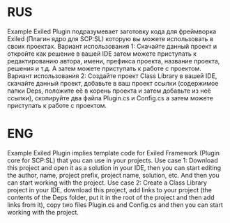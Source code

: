 # RUS
Example Exiled Plugin подразумевает заготовку кода для фреймворка Exiled (Плагин ядро для SCP:SL) которую вы можете использовать в своих проектах.
Вариант использования 1: Скачайте данный проект и откройте как решение в вашей IDE затем можете приступать к редактированию автора, имени, префикса проекта, название проекта, решения и т.д. А затем можете приступать к работе с проектом.
Вариант использования 2: Создайте проект Class Library в вашей IDE, скачайте данный проект, добавьте в ваш проект ссылки (содержимое папки Deps, положите её в корень проекта и затем добавьте из неё ссылки), скопируйте два файла Plugin.cs и Config.cs а затем можете приступать к работе с проектом.
# ENG
Example Exiled Plugin implies template code for Exiled Framework (Plugin core for SCP:SL) that you can use in your projects.
Use case 1: Download this project and open it as a solution in your IDE, then you can start editing the author, name, project prefix, project name, solution, etc. And then you can start working with the project.
Use case 2: Create a Class Library project in your IDE, download this project, add links to your project (the contents of the Deps folder, put it in the root of the project and then add links from it), copy two files Plugin.cs and Config.cs and then you can start working with the project.
